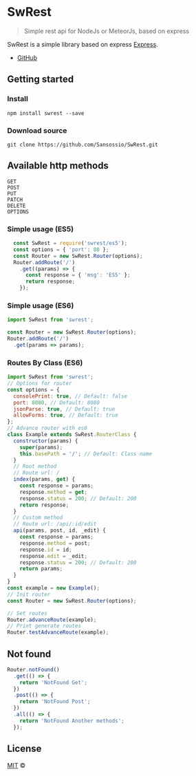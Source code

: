 # SwRest

> Simple rest api for NodeJs or MeteorJs, based on express

SwRest is a simple library based on express [Express](http://expressjs.com/).

- [GitHub](https://github.com/Sansossio/SwRest)

## Getting started

### Install
```shell
npm install swrest --save
```
### Download source
```shell
git clone https://github.com/Sansossio/SwRest.git
```
## Available http methods
```text
GET
POST
PUT
PATCH
DELETE
OPTIONS
```

### Simple usage (ES5)
```js
  const SwRest = require('swrest/es5');
  const options = { 'port': 80 };
  const Router = new SwRest.Router(options);
  Router.addRoute('/')
    .get((params) => {
      const response = { 'msg': 'ES5' };
      return response;
    });
```
### Simple usage (ES6)

```js
import SwRest from 'swrest';

const Router = new SwRest.Router(options);
Router.addRoute('/')
  .get(params => params);
```

### Routes By Class (ES6)
```js
import SwRest from 'swrest';
// Options for router
const options = {
  consolePrint: true, // Default: false
  port: 8080, // Default: 8080
  jsonParse: true, // Default: true
  allowForms: true, // Default: true
};
// Advance router with es6
class Example extends SwRest.RouterClass {
  constructor(params) {
    super(params);
    this.basePath = '/'; // Default: Class name
  }
  // Root method
  // Route url: /
  index(params, get) {
    const response = params;
    response.method = get;
    response.status = 200; // Default: 200
    return response;
  }
  // Custom method
  // Route url: /api/:id/edit
  api(params, post, id, _edit) {
    const response = params;
    response.method = post;
    response.id = id;
    response.edit = _edit;
    response.status = 200; // Default: 200
    return params;
  }
}
const example = new Example();
// Init router
const Router = new SwRest.Router(options);

// Set routes
Router.advanceRoute(example);
// Print generate routes
Router.testAdvanceRoute(example);
```

## Not found
```js
Router.notFound()
  .get(() => {
    return 'NotFound Get';
  })
  .post(() => {
    return 'NotFound Post';
  })
  .all(() => {
    return 'NotFound Another methods';
  });
```

## License

[MIT](http://opensource.org/licenses/MIT) ©
